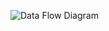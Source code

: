 ![Data Flow Diagram](https://cloud.githubusercontent.com/assets/16946799/22229872/fb3a886e-e19f-11e6-8b6f-eff0c535e1c6.png)
